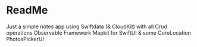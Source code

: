 #  ReadMe

Just a simple notes app using 
Swiftdata (& CloudKit) with all Crud operations
Observable Framework
Mapkit for SwiftUI & some CoreLocation
PhotosPickerUI

